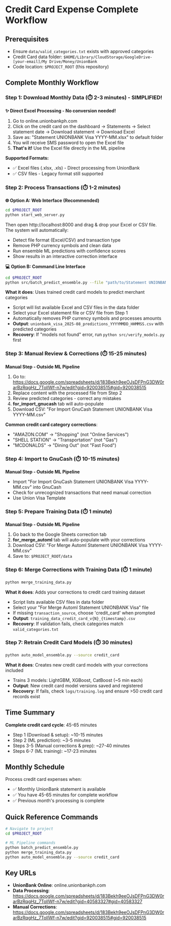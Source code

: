 # Credit Card Expense Complete Workflow

## Prerequisites

- Ensure `data/valid_categories.txt` exists with approved categories
- Credit Card data folder: `$HOME/Library/CloudStorage/GoogleDrive-[your-email]/My Drive/Money/UnionBank`
- Code location: `$PROJECT_ROOT` (this repository)

## Complete Monthly Workflow

### Step 1: Download Monthly Data (⏱️ 2-3 minutes) - SIMPLIFIED!

**✨ Direct Excel Processing - No conversion needed!**

1. Go to online.unionbankph.com
2. Click on the credit card on the dashboard → Statements → Select statement date → Download statement → Download Excel
3. Save as: "Statement UNIONBANK Visa YYYY-MM.xlsx" to default folder
4. You will receive SMS password to open the Excel file
5. **That's it!** Use the Excel file directly in the ML pipeline

**Supported Formats:**
- ✅ Excel files (.xlsx, .xls) - Direct processing from UnionBank
- ✅ CSV files - Legacy format still supported

### Step 2: Process Transactions (⏱️ 1-2 minutes)

**🌐 Option A: Web Interface (Recommended)**
```bash
cd $PROJECT_ROOT
python start_web_server.py
```
Then open http://localhost:8000 and drag & drop your Excel or CSV file. The system will automatically:
- Detect file format (Excel/CSV) and transaction type
- Remove PHP currency symbols and clean data
- Run ensemble ML predictions with confidence scores
- Show results in an interactive correction interface

**💻 Option B: Command Line Interface**
```bash
cd $PROJECT_ROOT
python src/batch_predict_ensemble.py --file "path/to/Statement UNIONBANK Visa 2025-08.xlsx"
```

**What it does**: Uses trained credit card models to predict merchant categories

- Script will list available Excel and CSV files in the data folder
- Select your Excel statement file or CSV file from Step 1
- Automatically removes PHP currency symbols and processes amounts
- **Output**: `unionbank_visa_2025-08_predictions_YYYYMMDD_HHMMSS.csv` with predicted categories
- **Recovery**: If "models not found" error, run `python src/verify_models.py` first

### Step 3: Manual Review & Corrections (⏱️ 15-25 minutes)

**Manual Step - Outside ML Pipeline**

1. Go to: https://docs.google.com/spreadsheets/d/183Bekh9eeOJsDFPnG3DW0rarBzRqgHz_7TolIWf-n7w/edit?gid=920038515#gid=920038515
2. Replace content with the processed file from Step 2
3. Review predicted categories - correct any mistakes
4. **for_import_gnucash** tab will auto-populate
5. Download CSV: "For Import GnuCash Statement UNIONBANK Visa YYYY-MM.csv"

**Common credit card category corrections**:

- "AMAZON.COM" → "Shopping" (not "Online Services")
- "SHELL STATION" → "Transportation" (not "Gas")
- "MCDONALDS" → "Dining Out" (not "Fast Food")

### Step 4: Import to GnuCash (⏱️ 10-15 minutes)

**Manual Step - Outside ML Pipeline**

- Import "For Import GnuCash Statement UNIONBANK Visa YYYY-MM.csv" into GnuCash
- Check for unrecognized transactions that need manual correction
- Use Union Visa Template

### Step 5: Prepare Training Data (⏱️ 1 minute)

**Manual Step - Outside ML Pipeline**

1. Go back to the Google Sheets correction tab
2. **for_merge_automl** tab will auto-populate with your corrections
3. Download CSV: "For Merge Automl Statement UNIONBANK Visa YYYY-MM.csv"
4. Save to: `$PROJECT_ROOT/data`

### Step 6: Merge Corrections with Training Data (⏱️ 1 minute)

```bash
python merge_training_data.py

```

**What it does**: Adds your corrections to credit card training dataset

- Script lists available CSV files in data folder
- Select your "For Merge Automl Statement UNIONBANK Visa" file
- If missing `transaction_source`, choose 'credit_card' when prompted
- **Output**: `training_data_credit_card_v{N}_{timestamp}.csv`
- **Recovery**: If validation fails, check categories match `valid_categories.txt`

### Step 7: Retrain Credit Card Models (⏱️ 30 minutes)

```bash
python auto_model_ensemble.py --source credit_card

```

**What it does**: Creates new credit card models with your corrections included

- Trains 3 models: LightGBM, XGBoost, CatBoost (~5 min each)
- **Output**: New credit card model versions saved and registered
- **Recovery**: If fails, check `logs/training.log` and ensure >50 credit card records exist

## Time Summary

**Complete credit card cycle**: 45-65 minutes

- Step 1 (Download & setup): ~10-15 minutes
- Step 2 (ML prediction): ~3-5 minutes
- Steps 3-5 (Manual corrections & prep): ~27-40 minutes
- Steps 6-7 (ML training): ~17-23 minutes

## Monthly Schedule

Process credit card expenses when:

- ✅ Monthly UnionBank statement is available
- ✅ You have 45-65 minutes for complete workflow
- ✅ Previous month's processing is complete

## Quick Reference Commands

```bash
# Navigate to project
cd $PROJECT_ROOT

# ML Pipeline commands
python batch_predict_ensemble.py
python merge_training_data.py
python auto_model_ensemble.py --source credit_card

```

## Key URLs

- **UnionBank Online**: online.unionbankph.com
- **Data Processing**: https://docs.google.com/spreadsheets/d/183Bekh9eeOJsDFPnG3DW0rarBzRqgHz_7TolIWf-n7w/edit?gid=40583327#gid=40583327
- **Manual Corrections**: https://docs.google.com/spreadsheets/d/183Bekh9eeOJsDFPnG3DW0rarBzRqgHz_7TolIWf-n7w/edit?gid=920038515#gid=920038515
